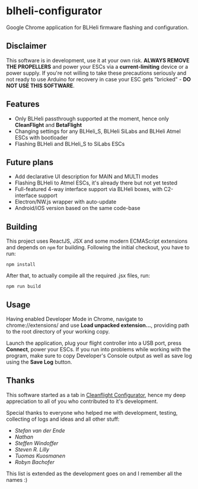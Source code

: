 # blheli-configurator

Google Chrome application for BLHeli firmware flashing and configuration.

## Disclaimer

This software is in development, use it at your own risk. **ALWAYS REMOVE THE PROPELLERS** and power your ESCs via a **current-limiting** device or a power supply. If you're not willing to take these precautions seriously and not ready to use Arduino for recovery in case your ESC gets "bricked" - **DO NOT USE THIS SOFTWARE**.

## Features

* Only BLHeli passthrough supported at the moment, hence only **CleanFlight** and **BetaFlight**
* Changing settings for any BLHeli_S, BLHeli SiLabs and BLHeli Atmel ESCs with bootloader
* Flashing BLHeli and BLHeli_S to SiLabs ESCs

## Future plans

* Add declarative UI description for MAIN and MULTI modes
* Flashing BLHeli to Atmel ESCs, it's already there but not yet tested
* Full-featured 4-way interface support via BLHeli boxes, with C2-interface support
* Electron/NW.js wrapper with auto-update
* Android/iOS version based on the same code-base

## Building

This project uses ReactJS, JSX and some modern ECMAScript extensions and depends on `npm` for building.
Following the initial checkout, you have to run:
```
npm install
```
After that, to actually compile all the required .jsx files, run:
```
npm run build
```

## Usage

Having enabled Developer Mode in Chrome, navigate to chrome://extensions/ and use **Load unpacked extension...**, providing path to the root directory of your working copy.

Launch the application, plug your flight controller into a USB port, press **Connect**, power your ESCs.
If you run into problems while working with the program, make sure to copy Developer's Console output as well as save log using the **Save Log** button.

## Thanks

This software started as a tab in [Cleanflight Configurator](https://github.com/cleanflight/cleanflight-configurator), hence my deep appreciation to all of you who contributed to it's development.

Special thanks to everyone who helped me with development, testing, collecting of logs and ideas and all other stuff:
* *Stefan van der Ende*
* *Nathan*
* *Steffen Windoffer*
* *Steven R. Lilly*
* *Tuomas Kuosmanen*
* *Robyn Bachofer*

This list is extended as the development goes on and I remember all the names :)
